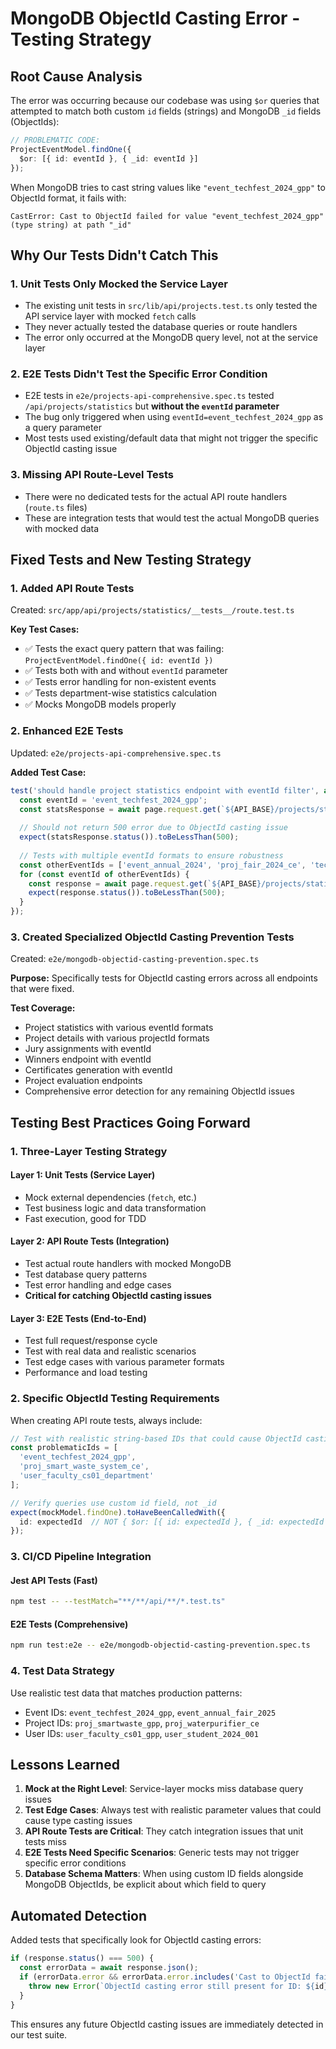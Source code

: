 # MongoDB ObjectId Casting Error - Testing Strategy

## Root Cause Analysis

The error was occurring because our codebase was using `$or` queries that attempted to match both custom `id` fields (strings) and MongoDB `_id` fields (ObjectIds):

```typescript
// PROBLEMATIC CODE:
ProjectEventModel.findOne({ 
  $or: [{ id: eventId }, { _id: eventId }] 
});
```

When MongoDB tries to cast string values like `"event_techfest_2024_gpp"` to ObjectId format, it fails with:
```
CastError: Cast to ObjectId failed for value "event_techfest_2024_gpp" (type string) at path "_id"
```

## Why Our Tests Didn't Catch This

### 1. **Unit Tests Only Mocked the Service Layer**
- The existing unit tests in `src/lib/api/projects.test.ts` only tested the API service layer with mocked `fetch` calls
- They never actually tested the database queries or route handlers
- The error only occurred at the MongoDB query level, not at the service layer

### 2. **E2E Tests Didn't Test the Specific Error Condition**
- E2E tests in `e2e/projects-api-comprehensive.spec.ts` tested `/api/projects/statistics` but **without the `eventId` parameter**
- The bug only triggered when using `eventId=event_techfest_2024_gpp` as a query parameter
- Most tests used existing/default data that might not trigger the specific ObjectId casting issue

### 3. **Missing API Route-Level Tests**
- There were no dedicated tests for the actual API route handlers (`route.ts` files)
- These are integration tests that would test the actual MongoDB queries with mocked data

## Fixed Tests and New Testing Strategy

### 1. **Added API Route Tests**
Created: `src/app/api/projects/statistics/__tests__/route.test.ts`

**Key Test Cases:**
- ✅ Tests the exact query pattern that was failing: `ProjectEventModel.findOne({ id: eventId })`
- ✅ Tests both with and without `eventId` parameter
- ✅ Tests error handling for non-existent events
- ✅ Tests department-wise statistics calculation
- ✅ Mocks MongoDB models properly

### 2. **Enhanced E2E Tests**
Updated: `e2e/projects-api-comprehensive.spec.ts`

**Added Test Case:**
```typescript
test('should handle project statistics endpoint with eventId filter', async ({ page }) => {
  const eventId = 'event_techfest_2024_gpp';
  const statsResponse = await page.request.get(`${API_BASE}/projects/statistics?eventId=${eventId}`);
  
  // Should not return 500 error due to ObjectId casting issue
  expect(statsResponse.status()).toBeLessThan(500);
  
  // Tests with multiple eventId formats to ensure robustness
  const otherEventIds = ['event_annual_2024', 'proj_fair_2024_ce', 'tech_expo_2025'];
  for (const eventId of otherEventIds) {
    const response = await page.request.get(`${API_BASE}/projects/statistics?eventId=${eventId}`);
    expect(response.status()).toBeLessThan(500);
  }
});
```

### 3. **Created Specialized ObjectId Casting Prevention Tests**
Created: `e2e/mongodb-objectid-casting-prevention.spec.ts`

**Purpose:** Specifically tests for ObjectId casting errors across all endpoints that were fixed.

**Test Coverage:**
- Project statistics with various eventId formats
- Project details with various projectId formats  
- Jury assignments with eventId
- Winners endpoint with eventId
- Certificates generation with eventId
- Project evaluation endpoints
- Comprehensive error detection for any remaining ObjectId issues

## Testing Best Practices Going Forward

### 1. **Three-Layer Testing Strategy**

#### Layer 1: Unit Tests (Service Layer)
- Mock external dependencies (`fetch`, etc.)
- Test business logic and data transformation
- Fast execution, good for TDD

#### Layer 2: API Route Tests (Integration)
- Test actual route handlers with mocked MongoDB
- Test database query patterns
- Test error handling and edge cases
- **Critical for catching ObjectId casting issues**

#### Layer 3: E2E Tests (End-to-End)
- Test full request/response cycle
- Test with real data and realistic scenarios
- Test edge cases with various parameter formats
- Performance and load testing

### 2. **Specific ObjectId Testing Requirements**

When creating API route tests, always include:

```typescript
// Test with realistic string-based IDs that could cause ObjectId casting errors
const problematicIds = [
  'event_techfest_2024_gpp',
  'proj_smart_waste_system_ce',
  'user_faculty_cs01_department'
];

// Verify queries use custom id field, not _id
expect(mockModel.findOne).toHaveBeenCalledWith({
  id: expectedId  // NOT { $or: [{ id: expectedId }, { _id: expectedId }] }
});
```

### 3. **CI/CD Pipeline Integration**

#### Jest API Tests (Fast)
```bash
npm test -- --testMatch="**/**/api/**/*.test.ts"
```

#### E2E Tests (Comprehensive)
```bash
npm run test:e2e -- e2e/mongodb-objectid-casting-prevention.spec.ts
```

### 4. **Test Data Strategy**

Use realistic test data that matches production patterns:
- Event IDs: `event_techfest_2024_gpp`, `event_annual_fair_2025`
- Project IDs: `proj_smartwaste_gpp`, `proj_waterpurifier_ce`
- User IDs: `user_faculty_cs01_gpp`, `user_student_2024_001`

## Lessons Learned

1. **Mock at the Right Level**: Service-layer mocks miss database query issues
2. **Test Edge Cases**: Always test with realistic parameter values that could cause type casting issues
3. **API Route Tests are Critical**: They catch integration issues that unit tests miss
4. **E2E Tests Need Specific Scenarios**: Generic tests may not trigger specific error conditions
5. **Database Schema Matters**: When using custom ID fields alongside MongoDB ObjectIds, be explicit about which field to query

## Automated Detection

Added tests that specifically look for ObjectId casting errors:

```typescript
if (response.status() === 500) {
  const errorData = await response.json();
  if (errorData.error && errorData.error.includes('Cast to ObjectId failed')) {
    throw new Error(`ObjectId casting error still present for ID: ${id}`);
  }
}
```

This ensures any future ObjectId casting issues are immediately detected in our test suite.
